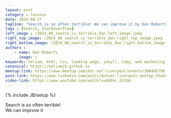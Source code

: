 ```yaml
---
layout: post
category : lessons
date: 2024-08-27
tagline: "Search is so often terrible! We can improve it by Dan Roberts (Stack Overflow)"
tags : [Search, Stackoverflow]
left_image : /2024_08_search_is_terrible_dan_left_image.jpeg
right_top_image: /2024_08_search_is_terrible_dan_right_top_image.jpeg
right_bottom_image: /2024_08_search_is_terrible_dan_right_bottom_image.jpeg
authors : 
    - name: Dan Roberts
      image: /
keywords: helium, html, css, landing page, jekyll, ruby, web marketing, advertising
canonical: https://heliumjk.github.io
meetup-link: https://www.meetup.com/dot-net-liverpool/events/300445750
post-link: https://www.linkedin.com/posts/dotnet-liverpool-meetup_thanks-for-everyone-who-attended-our-meet-up-activity-7234304965727440897-EJ7K
video-link: https://www.youtube.com/watch?v=86E6c_2V3GA
---
```

{% include JB/setup %}

Search is so often terrible!<br>We can improve it